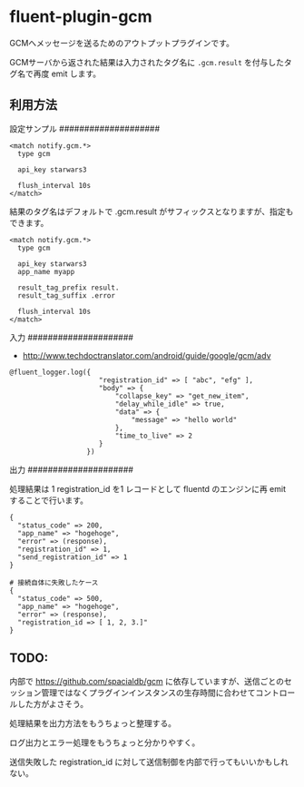 fluent-plugin-gcm
=================

GCMへメッセージを送るためのアウトプットプラグインです。

GCMサーバから返された結果は入力されたタグ名に `.gcm.result` を付与したタグ名で再度 emit します。

利用方法
--------------------

設定サンプル
####################

```
<match notify.gcm.*>
  type gcm

  api_key starwars3

  flush_interval 10s
</match>
```

結果のタグ名はデフォルトで .gcm.result がサフィックスとなりますが、指定もできます。

```
<match notify.gcm.*>
  type gcm

  api_key starwars3
  app_name myapp

  result_tag_prefix result.
  result_tag_suffix .error

  flush_interval 10s
</match>
```


入力
#####################

- http://www.techdoctranslator.com/android/guide/google/gcm/adv 

```
@fluent_logger.log({
                      "registration_id" => [ "abc", "efg" ], 
                      "body" => { 
                          "collapse_key" => "get_new_item",
                          "delay_while_idle" => true,
                          "data" => { 
                              "message" => "hello world" 
                          },
                          "time_to_live" => 2
                      }
                   })
```

出力
#####################

処理結果は 1 registration_id を1 レコードとして fluentd のエンジンに再 emit することで行います。

```
{
  "status_code" => 200,
  "app_name" => "hogehoge",
  "error" => (response),
  "registration_id" => 1,
  "send_registration_id" => 1
}
```


```
# 接続自体に失敗したケース
{
  "status_code" => 500,
  "app_name" => "hogehoge",
  "error" => (response),
  "registration_id => [ 1, 2, 3.]"
}
```

TODO: 
------------------------------------

内部で https://github.com/spacialdb/gcm に依存していますが、送信ごとのセッション管理ではなくプラグインインスタンスの生存時間に合わせてコントロールした方がよさそう。

処理結果を出力方法をもうちょっと整理する。

ログ出力とエラー処理をもうちょっと分かりやすく。

送信失敗した registration_id に対して送信制御を内部で行ってもいいかもしれない。




